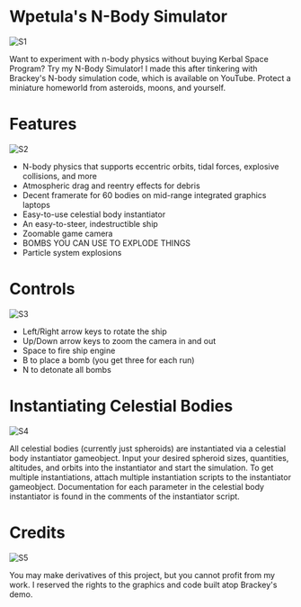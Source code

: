 # Wpetula's N-Body Simulator
![S1](https://i.imgur.com/Uehcev4.png)

Want to experiment with n-body physics without buying Kerbal Space Program? Try my N-Body Simulator! I made this after tinkering with Brackey's N-body simulation code, which is available on YouTube. Protect a miniature homeworld from asteroids, moons, and yourself. 

# Features
![S2](https://i.imgur.com/MGRMn0n.png)

* N-body physics that supports eccentric orbits, tidal forces, explosive collisions, and more
* Atmospheric drag and reentry effects for debris
* Decent framerate for 60 bodies on mid-range integrated graphics laptops
* Easy-to-use celestial body instantiator
* An easy-to-steer, indestructible ship
* Zoomable game camera
* BOMBS YOU CAN USE TO EXPLODE THINGS
* Particle system explosions

# Controls
![S3](https://i.imgur.com/KYUPgEu.png)

* Left/Right arrow keys to rotate the ship
* Up/Down arrow keys to zoom the camera in and out
* Space to fire ship engine
* B to place a bomb (you get three for each run)
* N to detonate all bombs

# Instantiating Celestial Bodies
![S4](https://i.imgur.com/6yWClkn.png)

All celestial bodies (currently just spheroids) are instantiated via a celestial body instantiator gameobject. Input your desired spheroid sizes, quantities, altitudes, and orbits into the instantiator and start the simulation. To get multiple instantiations, attach multiple instantiation scripts to the instantiator gameobject. Documentation for each parameter in the celestial body instantiator is found in the comments of the instantiator script. 

# Credits
![S5](https://i.imgur.com/a7iySJ8.png)

You may make derivatives of this project, but you cannot profit from my work. I reserved the rights to the graphics and code built atop Brackey's demo.
